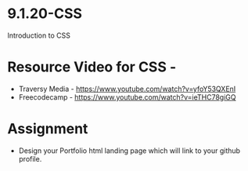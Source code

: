 # 9.1.20-CSS

Introduction to CSS

# Resource Video for CSS - 
* Traversy Media - https://www.youtube.com/watch?v=yfoY53QXEnI
* Freecodecamp - https://www.youtube.com/watch?v=ieTHC78giGQ

# Assignment
- Design your Portfolio html landing page which will link to your github profile.

